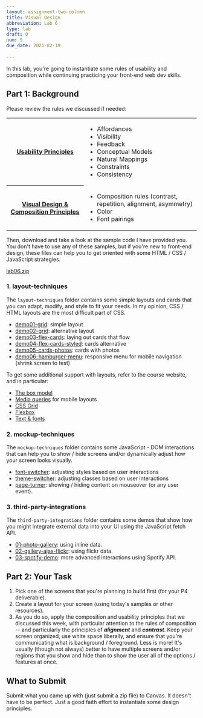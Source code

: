 ```yaml
---
layout: assignment-two-column
title: Visual Design
abbreviation: Lab 6
type: lab
draft: 0
num: 5
due_date: 2021-02-19
    
---
```


In this lab, you're going to instantiate some rules of usability and composition while continuing practicing your front-end web dev skills. 

## Part 1: Background
Please review the rules we discussed if needed:

<table>
    <tr>
        <th><a href="../lectures/week07-lecture01">Usability Principles</a></th>
        <td>
            <ul>
                <li>Affordances</li>
                <li>Visibility</li>
                <li>Feedback</li>
                <li>Conceptual Models</li>
                <li>Natural Mappings</li>
                <li>Constraints</li>
                <li>Consistency</li>
            </ul>
        </td>
    </tr>
    <tr>
        <th><a href="../lectures/week07-lecture02">Visual Design & Composition Principles</a></th>
        <td>
            <ul>
                <li>Composition rules (contrast, repetition, alignment, asymmetry)</li>
                <li>Color</li>
                <li>Font pairings</li>
            </ul>
        </td>
    </tr>
</table>

Then, download and take a look at the sample code I have provided you. You don't have to use any of these samples, but if you're new to front-end design, these files can help you to get oriented with some HTML / CSS / JavaScript strategies.

<a class="nu-button" href="/winter2021/course-files/labs/lab01.zip">lab06.zip <i class="fas fa-download" aria-hidden="true"></i></a>

### 1. layout-techniques
The `layout-techniques` folder contains some simple layouts and cards that you can adapt, modify, and style to fit your needs. In my opinion, CSS / HTML layouts are the most difficult part of CSS.

* [demo01-grid](/winter2021/course-files/labs/lab06/layout-techniques/demo01-grid): simple layout
* [demo02-grid](/winter2021/course-files/labs/lab06/layout-techniques/demo02-grid): alternative layout
* [demo03-flex-cards](/winter2021/course-files/labs/lab06/layout-techniques/demo03-flex-cards): laying out cards that flow
* [demo04-flex-cards-styled](/winter2021/course-files/labs/lab06/layout-techniques/demo04-flex-cards-styled): cards alternative
* [demo05-cards-photos](/winter2021/course-files/labs/lab06/layout-techniques/demo05-cards-photos): cards with photos
* [demo06-hamburger-menu](/winter2021/course-files/labs/lab06/layout-techniques/demo06-hamburger-menu): responsive menu for mobile navigation (shrink screen to test)

To get some additional support with layouts, refer to the course website, and in particular:
* [The box model](/winter2021/css-reference/box-model/)
* [Media queries](/winter/css-reference/media-queries/) for mobile layouts
* [CSS Grid](/winter2021/css-reference/css-grid/)
* [Flexbox](/winter2021/css-reference/flexbox/)
* [Text & fonts](/winter2021/css-reference/fonts/)

### 2. mockup-techniques
The `mockup-techniques` folder contains some JavaScript - DOM interactions that can help you to show / hide screens and/or dynamically adjust how your screen looks visually.

* [font-switcher](/winter2021/course-files/labs/lab06/mockup-techniques/font-switcher): adjusting styles based on user interactions
* [theme-switcher](/winter2021/course-files/labs/lab06/mockup-techniques/theme-switcher): adjusting classes based on user interactions
* [page-turner](/winter2021/course-files/labs/lab06/mockup-techniques/page-turner): showing / hiding content on mouseover (or any user event).

### 3. third-party-integrations
The `third-party-integrations` folder contains some demos that show how you might integrate external data into your UI using the JavaScript fetch API.

* [01-photo-gallery](/winter2021/course-files/labs/lab06/third-party-integrations/01-photo-gallery): using inline data.
* [02-gallery-ajax-flickr](/winter2021/course-files/labs/lab06/third-party-integrations/02-gallery-ajax-flickr): using flickr data.
* [03-spotify-demo](/winter2021/course-files/labs/lab06/third-party-integrations/03-spotify-demo): more advanced interactions using Spotify API.


## Part 2: Your Task
1. Pick one of the screens that you're planning to build first (for your P4 deliverable).
2. Create a layout for your screen (using today's samples or other resources).
3. As you do so, apply the composition and usability principles that we discussed this week, with particular attention to the rules of composition -- and particularly the principles of ***alignment*** and ***contrast***. Keep your screen organized, use white space liberally, and ensure that you're communicating what is background / foreground. Less is more! It's usually (though not always) better to have multiple screens and/or regions that you show and hide than to show the user all of the options / features at once.

## What to Submit
Submit what you came up with (just submit a zip file) to Canvas. It doesn't have to be perfect. Just a good faith effort to instantiate some design principles.

